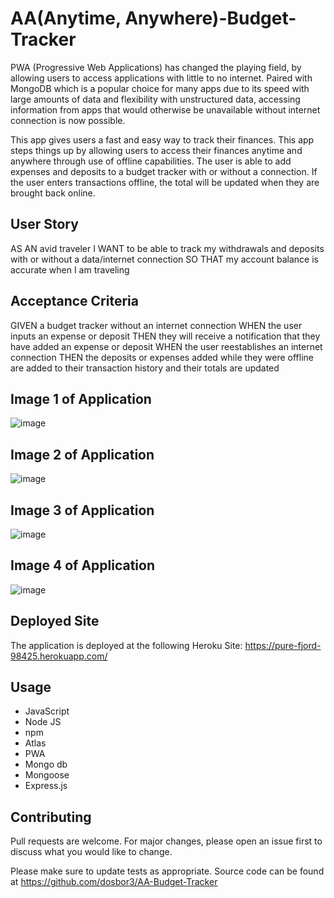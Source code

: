 # AA(Anytime, Anywhere)-Budget-Tracker

PWA (Progressive Web Applications) has changed the playing field, by allowing users to access applications with little to no internet.  Paired with MongoDB which is a popular choice for many apps due to its speed with large amounts of data and flexibility with unstructured data, accessing information from apps that would otherwise be unavailable without internet connection is now possible.  

This app gives users a fast and easy way to track their finances.  This app steps things up by allowing users to access their finances anytime and anywhere through use of offline capabilities.  The user is able to add expenses and deposits to a budget tracker with or without a connection.  If the user enters transactions offline, the total will be updated when they are brought back online.   


## User Story

AS AN avid traveler
I WANT to be able to track my withdrawals and deposits with or without a data/internet connection
SO THAT my account balance is accurate when I am traveling 



## Acceptance Criteria

GIVEN a budget tracker without an internet connection
WHEN the user inputs an expense or deposit
THEN they will receive a notification that they have added an expense or deposit
WHEN the user reestablishes an internet connection
THEN the deposits or expenses added while they were offline are added to their transaction history and their totals are updated



## Image 1 of Application 
![image](https://user-images.githubusercontent.com/40706088/162591786-c18cc460-dcb0-420c-93f9-bdf2d8c4d272.png)
   


## Image 2 of Application 
![image](https://user-images.githubusercontent.com/40706088/162591800-567dbec4-4268-4651-b4a5-583d45e42099.png)

## Image 3 of Application
![image](https://user-images.githubusercontent.com/40706088/162591844-7e5faf6a-839b-4d9c-ad43-467592b50a97.png)

## Image 4 of Application
![image](https://user-images.githubusercontent.com/40706088/162592083-a8ffdeaa-0883-4066-90d3-f21fd8c14d70.png)




## Deployed Site

The application is deployed at the following Heroku Site: https://pure-fjord-98425.herokuapp.com/




## Usage

*  JavaScript
*  Node JS
*  npm
*  Atlas
*  PWA
*  Mongo db
*  Mongoose
*  Express.js




## Contributing
Pull requests are welcome. For major changes, please open an issue first to discuss what you would like to change.

Please make sure to update tests as appropriate.  Source code can be found at https://github.com/dosbor3/AA-Budget-Tracker

